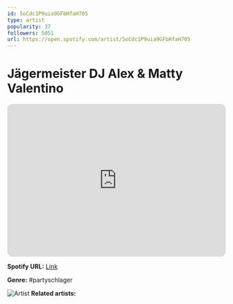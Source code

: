 ```yaml
---
id: 5oCdc1P9uia9GFbHfaH705
type: artist
popularity: 37
followers: 5051
url: https://open.spotify.com/artist/5oCdc1P9uia9GFbHfaH705
---
```

# Jägermeister DJ Alex & Matty Valentino

<iframe style="border-radius:12px" src="https://open.spotify.com/embed/artist/5oCdc1P9uia9GFbHfaH705" width="100%" height="352" frameBorder="0" allowfullscreen="" allow="autoplay; clipboard-write; encrypted-media; fullscreen; picture-in-picture" loading="lazy"></iframe>

**Spotify URL:** [Link](https://open.spotify.com/artist/5oCdc1P9uia9GFbHfaH705)

**Genre:**  #partyschlager

![Artist](https://i.scdn.co/image/ab67616d0000b273f277a1ce28f515dc5f48dd5f)
**Related artists:**

